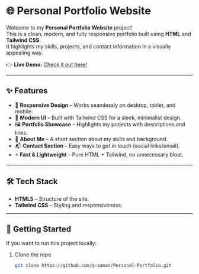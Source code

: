 # 🌐 Personal Portfolio Website  

Welcome to my **Personal Portfolio Website** project!  
This is a clean, modern, and fully responsive portfolio built using **HTML** and **Tailwind CSS**.  
It highlights my skills, projects, and contact information in a visually appealing way.  

👉 **Live Demo:** [Check it out here!](https://q-zaman.github.io/Personal-Portfolio/)  

---

## ✨ Features  
- 📱 **Responsive Design** – Works seamlessly on desktop, tablet, and mobile.  
- 🎨 **Modern UI** – Built with Tailwind CSS for a sleek, minimalist design.  
- 🖼️ **Portfolio Showcase** – Highlights my projects with descriptions and links.  
- 👤 **About Me** – A short section about my skills and background.  
- 📬 **Contact Section** – Easy ways to get in touch (social links/email).  
- ⚡ **Fast & Lightweight** – Pure HTML + Tailwind, no unnecessary bloat.  

---

## 🛠️ Tech Stack  
- **HTML5** – Structure of the site.  
- **Tailwind CSS** – Styling and responsiveness.  

---

## 🚀 Getting Started  

If you want to run this project locally:  

1. Clone the repo  
   ```bash
   git clone https://github.com/q-zaman/Personal-Portfolio.git
